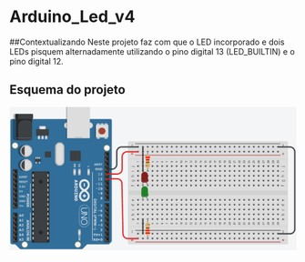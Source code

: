 # Arduino_Led_v4
##Contextualizando
Neste projeto faz com que o LED incorporado e dois LEDs pisquem alternadamente
utilizando o pino digital 13 (LED_BUILTIN) e o pino digital 12.
## Esquema do projeto 
![Esquema do projeto](arduino_led_v4.png)
